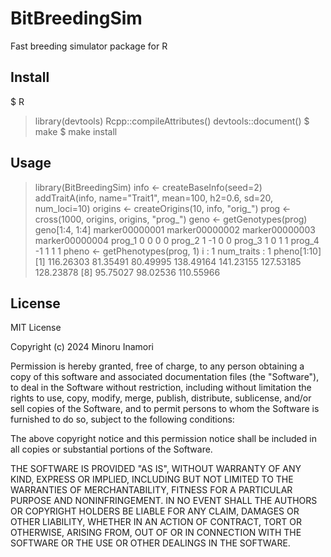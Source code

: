 # BitBreedingSim

Fast breeding simulator package for R

## Install

$ R
> library(devtools)
> Rcpp::compileAttributes()
> devtools::document()
$ make
$ make install

## Usage

> library(BitBreedingSim)
> info <- createBaseInfo(seed=2)
> addTraitA(info, name="Trait1", mean=100, h2=0.6, sd=20, num_loci=10)
> origins <- createOrigins(10, info, "orig_")
> prog <- cross(1000, origins, origins, "prog_")
> geno <- getGenotypes(prog)
> geno[1:4, 1:4]
       marker00000001 marker00000002 marker00000003 marker00000004
prog_1              0              0              0              0
prog_2              1             -1              0              0
prog_3              1              0              1              1
prog_4             -1              1              1              1
> pheno <- getPhenotypes(prog, 1)
i : 1 num_traits : 1
> pheno[1:10]
 [1] 116.26303  81.35491  80.49995 138.49164 141.23155 127.53185 128.23878
 [8]  95.75027  98.02536 110.55966

## License
MIT License

Copyright (c) 2024 Minoru Inamori

Permission is hereby granted, free of charge, to any person obtaining a copy
of this software and associated documentation files (the "Software"), to deal
in the Software without restriction, including without limitation the rights
to use, copy, modify, merge, publish, distribute, sublicense, and/or sell
copies of the Software, and to permit persons to whom the Software is
furnished to do so, subject to the following conditions:

The above copyright notice and this permission notice shall be included in all
copies or substantial portions of the Software.

THE SOFTWARE IS PROVIDED "AS IS", WITHOUT WARRANTY OF ANY KIND, EXPRESS OR
IMPLIED, INCLUDING BUT NOT LIMITED TO THE WARRANTIES OF MERCHANTABILITY,
FITNESS FOR A PARTICULAR PURPOSE AND NONINFRINGEMENT. IN NO EVENT SHALL THE
AUTHORS OR COPYRIGHT HOLDERS BE LIABLE FOR ANY CLAIM, DAMAGES OR OTHER
LIABILITY, WHETHER IN AN ACTION OF CONTRACT, TORT OR OTHERWISE, ARISING FROM,
OUT OF OR IN CONNECTION WITH THE SOFTWARE OR THE USE OR OTHER DEALINGS IN THE
SOFTWARE.
